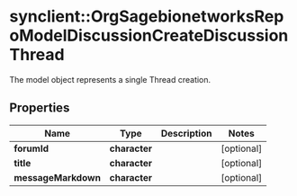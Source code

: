 # synclient::OrgSagebionetworksRepoModelDiscussionCreateDiscussionThread

The model object represents a single Thread creation.

## Properties
Name | Type | Description | Notes
------------ | ------------- | ------------- | -------------
**forumId** | **character** |  | [optional] 
**title** | **character** |  | [optional] 
**messageMarkdown** | **character** |  | [optional] 


